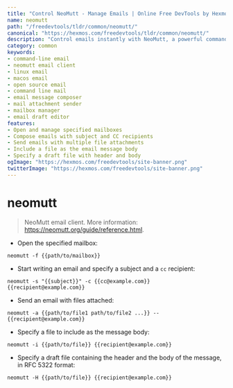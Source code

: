 ```yaml
---
title: "Control NeoMutt - Manage Emails | Online Free DevTools by Hexmos"
name: neomutt
path: "/freedevtools/tldr/common/neomutt/"
canonical: "https://hexmos.com/freedevtools/tldr/common/neomutt/"
description: "Control emails instantly with NeoMutt, a powerful command-line email client. Manage mailboxes, compose messages, and send attachments easily. Free online tool, no registration required."
category: common
keywords:
- command-line email
- neomutt email client
- linux email
- macos email
- open source email
- command line mail
- email message composer
- mail attachment sender
- mailbox manager
- email draft editor
features:
- Open and manage specified mailboxes
- Compose emails with subject and CC recipients
- Send emails with multiple file attachments
- Include a file as the email message body
- Specify a draft file with header and body
ogImage: "https://hexmos.com/freedevtools/site-banner.png"
twitterImage: "https://hexmos.com/freedevtools/site-banner.png"
---
```


# neomutt

> NeoMutt email client.
> More information: <https://neomutt.org/guide/reference.html>.

- Open the specified mailbox:

`neomutt -f {{path/to/mailbox}}`

- Start writing an email and specify a subject and a `cc` recipient:

`neomutt -s "{{subject}}" -c {{cc@example.com}} {{recipient@example.com}}`

- Send an email with files attached:

`neomutt -a {{path/to/file1 path/to/file2 ...}} -- {{recipient@example.com}}`

- Specify a file to include as the message body:

`neomutt -i {{path/to/file}} {{recipient@example.com}}`

- Specify a draft file containing the header and the body of the message, in RFC 5322 format:

`neomutt -H {{path/to/file}} {{recipient@example.com}}`
